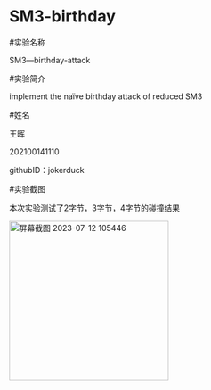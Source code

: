 # SM3-birthday

#实验名称

SM3—birthday-attack

#实验简介

implement the naïve birthday attack of reduced SM3

#姓名

王晖

202100141110

githubID：jokerduck

#实验截图

本次实验测试了2字节，3字节，4字节的碰撞结果

<img width="286" alt="屏幕截图 2023-07-12 105446" src="https://github.com/jokerduck/SM3-birthday/assets/130890730/86d61f98-4b4f-4b28-adb0-f431377c212c">
